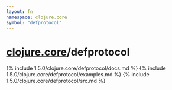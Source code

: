 ```yaml
---
layout: fn
namespace: clojure.core
symbol: "defprotocol"
---
```


# [clojure.core](../)/defprotocol

{% include 1.5.0/clojure.core/defprotocol/docs.md %}
{% include 1.5.0/clojure.core/defprotocol/examples.md %}
{% include 1.5.0/clojure.core/defprotocol/src.md %}

